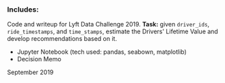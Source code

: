 ### Includes: 
Code and writeup for Lyft Data Challenge 2019. 
**Task:** given `driver_ids`, `ride_timestamps`, and `time_stamps`, estimate the Drivers' Lifetime Value and develop recommendations based on it.
- Jupyter Notebook (tech used: pandas, seabown, matplotlib)
- Decision Memo 

September 2019
